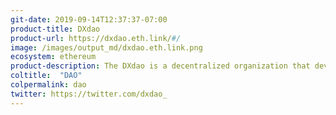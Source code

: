 ```yaml
---
git-date: 2019-09-14T12:37:37-07:00
product-title: DXdao
product-url: https://dxdao.eth.link/#/
image: /images/output_md/dxdao.eth.link.png
ecosystem: ethereum
product-description: The DXdao is a decentralized organization that develops, governs, and grows DeFi protocols and products, owned and operated by the community.
coltitle:  "DAO"
colpermalink: dao
twitter: https://twitter.com/dxdao_
---
```

